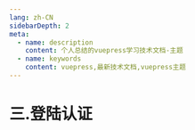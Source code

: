 ```yaml
---
lang: zh-CN
sidebarDepth: 2
meta:
  - name: description
    content: 个人总结的vuepress学习技术文档-主题
  - name: keywords
    content: vuepress,最新技术文档,vuepress主题
---
```


# 三.登陆认证
